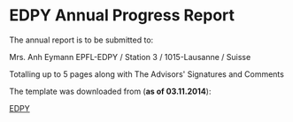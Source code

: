 EDPY Annual Progress Report
===========================

The annual report is to be submitted to:

   Mrs. Anh Eymann
   EPFL-EDPY / Station 3 / 1015-Lausanne / Suisse

Totalling up to 5 pages along with The Advisors' Signatures and Comments

The template was downloaded from (**as of 03.11.2014**):

[EDPY](http://phd.epfl.ch/page-109810-en.html)
